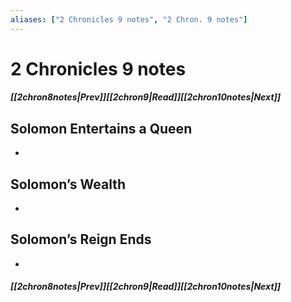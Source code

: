```yaml
---
aliases: ["2 Chronicles 9 notes", "2 Chron. 9 notes"]
---
```

# 2 Chronicles 9 notes
##### <span class=arrow-left></span>[[2chron8notes|Prev]]<span class=navigation-separator></span>[[2chron9|Read]]<span class=navigation-separator></span>[[2chron10notes|Next]]<span class=arrow-right></span>
## Solomon Entertains a Queen
- 
## Solomon’s Wealth
- 
## Solomon’s Reign Ends
- 
##### <span class=arrow-left></span>[[2chron8notes|Prev]]<span class=navigation-separator></span>[[2chron9|Read]]<span class=navigation-separator></span>[[2chron10notes|Next]]<span class=arrow-right></span>